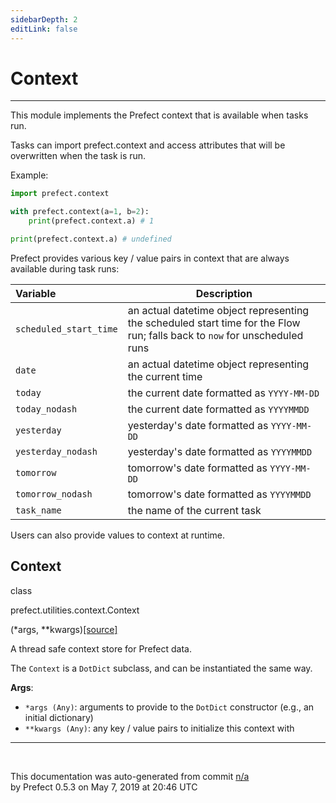 ```yaml
---
sidebarDepth: 2
editLink: false
---
```

# Context
---
This module implements the Prefect context that is available when tasks run.

Tasks can import prefect.context and access attributes that will be overwritten
when the task is run.

Example:

```python
import prefect.context

with prefect.context(a=1, b=2):
    print(prefect.context.a) # 1

print(prefect.context.a) # undefined
```

Prefect provides various key / value pairs in context that are always available during task runs:

| Variable | Description |
| :--- | --- |
| `scheduled_start_time` | an actual datetime object representing the scheduled start time for the Flow run; falls back to `now` for unscheduled runs |
| `date` | an actual datetime object representing the current time |
| `today` | the current date formatted as `YYYY-MM-DD`|
| `today_nodash` | the current date formatted as `YYYYMMDD`|
| `yesterday` | yesterday's date formatted as `YYYY-MM-DD`|
| `yesterday_nodash` | yesterday's date formatted as `YYYYMMDD`|
| `tomorrow` | tomorrow's date formatted as `YYYY-MM-DD`|
| `tomorrow_nodash` | tomorrow's date formatted as `YYYYMMDD`|
| `task_name` | the name of the current task |

Users can also provide values to context at runtime.
 ## Context
 <div class='class-sig' id='prefect-utilities-context-context'><p class="prefect-sig">class </p><p class="prefect-class">prefect.utilities.context.Context</p>(*args, **kwargs)<span class="source"><a href="https://github.com/PrefectHQ/prefect/blob/master/src/prefect/utilities/context.py#L43">[source]</a></span></div>

A thread safe context store for Prefect data.

The `Context` is a `DotDict` subclass, and can be instantiated the same way.

**Args**:     <ul class="args"><li class="args">`*args (Any)`: arguments to provide to the `DotDict` constructor (e.g.,         an initial dictionary)     </li><li class="args">`**kwargs (Any)`: any key / value pairs to initialize this context with</li></ul>


---
<br>


<p class="auto-gen">This documentation was auto-generated from commit <a href='https://github.com/PrefectHQ/prefect/commit/n/a'>n/a</a> </br>by Prefect 0.5.3 on May 7, 2019 at 20:46 UTC</p>